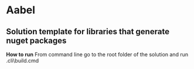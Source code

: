 # Aabel
## Solution template for libraries that generate nuget packages

**How to run**
From command line go to the root folder of the solution and run
.cli\build.cmd

